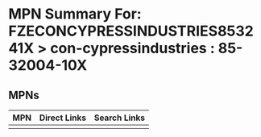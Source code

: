 



# MPN Summary For: FZECONCYPRESSINDUSTRIES853241X > con-cypressindustries : 85-32004-10X

## MPNs
  

|MPN|Direct Links|Search Links|
| :--- | :--- | :--- |
||||
